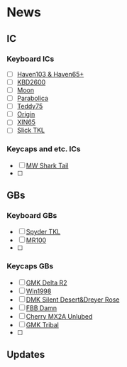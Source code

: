 # News

## IC

### Keyboard ICs

 - [ ] [Haven103 & Haven65+](https://www.zfrontier.com/app/flow/8QxQGlg6dW8y)
 - [ ] [KBD2600](https://geekhack.org/index.php?topic=123397.0)
 - [ ] [Moon](https://www.zfrontier.com/app/flow/O9RB1awQw5ko)
 - [ ] [Parabolica](https://www.zfrontier.com/app/flow/gpKXm9AoN5oy)
 - [ ] [Teddy75](https://www.zfrontier.com/app/flow/8Z6YzGaKkLlN)
 - [ ] [Origin](https://www.zfrontier.com/app/flow/9wLQlpojX1Ld)
 - [ ] [XIN65](https://www.zfrontier.com/app/flow/P6vvqxxxmRwL)
 - [ ] [Slick TKL](https://geekhack.org/index.php?topic=123410.0)
 
### Keycaps and etc. ICs
 - [ ] [MW Shark Tail](https://geekhack.org/index.php?topic=123394.0)
 - [ ] 
## GBs

### Keyboard GBs
 - [ ] [Spyder TKL](https://plywrks.com/products/spyder)
 - [ ] [MR100](https://www.zfrontier.com/app/flow/VlqWOzVqapww)
 - [ ] 
### Keycaps GBs
- [ ] [GMK Delta R2](https://cannonkeys.com/products/gmk-delta)
- [ ] [Win1998](https://www.zfrontier.com/app/flow/zEmMVRkamGbb)
- [ ] [DMK Silent Desert&Dreyer Rose](https://www.zfrontier.com/app/flow/nx0V7a17Booo)
- [ ] [FBB Damn](https://www.zfrontier.com/app/flow/M93v5WGlXBX7)
- [ ] [Cherry MX2A Unlubed](https://geon.works/products/cherry-mx2a-1c6w-unlubed-black?variant=45051079917731)
- [ ] [GMK Tribal](https://novelkeys.com/products/gmk-cyl-tribal-keycaps?variant=45895408058535)
- [ ] 
## Updates


